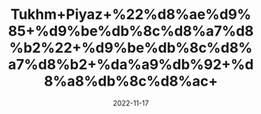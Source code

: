 ---
title: 'Tukhm+Piyaz+%22%d8%ae%d9%85+%d9%be%db%8c%d8%a7%d8%b2%22+%d9%be%db%8c%d8%a7%d8%b2+%da%a9%db%92+%d8%a8%db%8c%d8%ac+'
date: '2022-11-17' 
metatag: '' 
inventory: '0' 
draft: false 
# meta description 
shortDescripton: 'Onion+Seeds%22+It+helps+t+prevent+the+disease+of+colon+cancer.It+prevent+the+growth+of+breast+tumor+cancer+and+It+stops+hair+fall.'
description: 'Seed+%d8%aa%d8%ae%d9%85++%d8%a8%db%8c%d8%ac'
longdescription: ''
tags: ''
brand: ''
subCategory: ''
sellCount: '0'
featured: True
# product Price
price: '30.0'
# Product Short Description
shortDescription: 'Onion+Seeds%22+It+helps+t+prevent+the+disease+of+colon+cancer.It+prevent+the+growth+of+breast+tumor+cancer+and+It+stops+hair+fall.'
productID: 'BAFF3CFF-952C-ED11-9968-005056B3A416'
type: 'products'
category: 'Seed+%d8%aa%d8%ae%d9%85++%d8%a8%db%8c%d8%ac' 
thumnailproduct: 'https://eraconnect.blob.core.windows.net/product-images/aminsaddiquidawakhana/BAFF3CFF-952C-ED11-9968-005056B3A416.webp' 
images:
  - image: 'https://eraconnect.blob.core.windows.net/product-images/aminsaddiquidawakhana/BAFF3CFF-952C-ED11-9968-005056B3A416.webp'  
Variants:
---